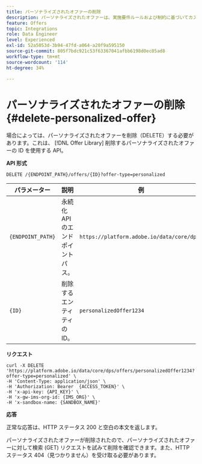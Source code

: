 ```yaml
---
title: パーソナライズされたオファーの削除
description: パーソナライズされたオファーは、実施要件ルールおよび制約に基づいてカスタマイズできるマーケティングメッセージです。
feature: Offers
topic: Integrations
role: Data Engineer
level: Experienced
exl-id: 52a5053d-3b94-47fd-a064-a20f9a595150
source-git-commit: 805f7bdc921c53f63367041afbb6198d0ec05ad8
workflow-type: tm+mt
source-wordcount: '114'
ht-degree: 34%

---
```


# パーソナライズされたオファーの削除 {#delete-personalized-offer}

場合によっては、パーソナライズされたオファーを削除（DELETE）する必要があります。これは、 [!DNL Offer Library] 削除するパーソナライズされたオファーの ID を使用する API。

**API 形式**

```http
DELETE /{ENDPOINT_PATH}/offers/{ID}?offer-type=personalized
```

| パラメーター | 説明 | 例 |
| --------- | ----------- | ------- |
| `{ENDPOINT_PATH}` | 永続化 API のエンドポイントパス。 | `https://platform.adobe.io/data/core/dps/` |
| `{ID}` | 削除するエンティティの ID。 | `personalizedOffer1234` |

**リクエスト**

```shell
curl -X DELETE 'https://platform.adobe.io/data/core/dps/offers/personalizedOffer1234?offer-type=personalized' \
-H 'Content-Type: application/json' \
-H 'Authorization: Bearer  {ACCESS_TOKEN}' \
-H 'x-api-key: {API_KEY}' \
-H 'x-gw-ims-org-id: {IMS_ORG}' \
-H 'x-sandbox-name: {SANDBOX_NAME}'
```

**応答**

正常な応答は、HTTP ステータス 200 と空白の本文を返します。

パーソナライズされたオファーが削除されたので、パーソナライズされたオファーに対して検索 (GET) リクエストを試みて削除を確認できます。また、HTTP ステータス 404（見つかりません）を受け取る必要があります。
